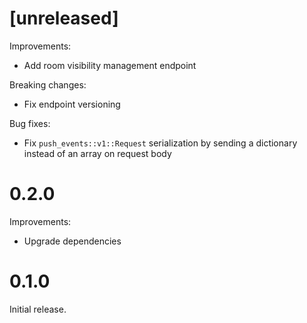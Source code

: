 # [unreleased]

Improvements:

* Add room visibility management endpoint

Breaking changes:

* Fix endpoint versioning

Bug fixes:

* Fix `push_events::v1::Request` serialization by sending a dictionary instead of an array on request body

# 0.2.0

Improvements:

* Upgrade dependencies

# 0.1.0

Initial release.
